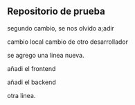 ## Repositorio de prueba

segundo cambio, se nos olvido a;adir 

cambio local
cambio de otro desarrollador

se agrego una linea nueva.


añadi el frontend

añadi el backend

otra linea.